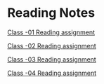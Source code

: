 # Reading Notes

[Class -01 Reading assignment](Reading-01.md)

[Class -02 Reading assignment](Reading-02.md)

[Class -03 Reading assignment](Reading-03.md)

[Class -04 Reading assignment](Reading-04.md)

